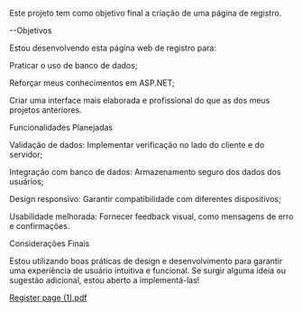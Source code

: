 Este projeto tem como objetivo final a criação de uma página de registro.

--Objetivos

Estou desenvolvendo esta página web de registro para:

Praticar o uso de banco de dados;

Reforçar meus conhecimentos em ASP.NET;

Criar uma interface mais elaborada e profissional do que as dos meus projetos anteriores.

Funcionalidades Planejadas

Validação de dados: Implementar verificação no lado do cliente e do servidor;

Integração com banco de dados: Armazenamento seguro dos dados dos usuários;

Design responsivo: Garantir compatibilidade com diferentes dispositivos;

Usabilidade melhorada: Fornecer feedback visual, como mensagens de erro e confirmações.

Considerações Finais

Estou utilizando boas práticas de design e desenvolvimento para garantir uma experiência de usuário intuitiva e funcional. Se surgir alguma ideia ou sugestão adicional, estou aberto a implementá-las!

[Register page (1).pdf](https://github.com/user-attachments/files/18508286/Register.page.1.pdf)
